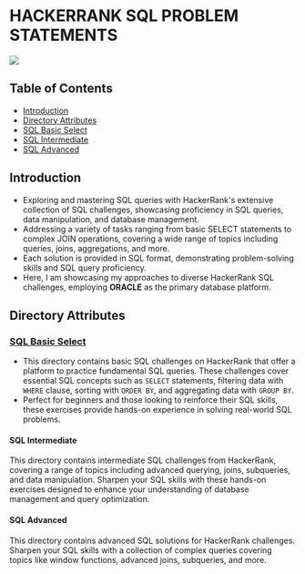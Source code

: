 # HACKERRANK SQL PROBLEM STATEMENTS 

<img src="https://github.com/RadhikaDeshpande1010/HackerRank-SQL-BrainTeasers/blob/main/SQL_HackerRanks.png">

## Table of Contents
* [Introduction](#Introduction)
* [Directory Attributes](#Directory-Attributes)
* [SQL Basic Select](#SQL-Basic-Select)
* [SQL Intermediate](#SQL-Intermediate)
* [SQL Advanced](#SQL-Advanced)
  
## Introduction
* Exploring and mastering SQL queries with HackerRank's extensive collection of SQL challenges, showcasing proficiency in SQL queries, data manipulation, and database management.
* Addressing a variety of tasks ranging from basic SELECT statements to complex JOIN operations, covering a wide range of topics including queries, joins, aggregations, and more.
* Each solution is provided in SQL format, demonstrating problem-solving skills and SQL query proficiency.
* Here, I am showcasing my approaches to diverse HackerRank SQL challenges, employing **ORACLE** as the primary database platform.

## Directory Attributes

### [SQL Basic Select](https://github.com/RadhikaDeshpande1010/HackerRank-SQL-BrainTeasers/blob/main/SQL_SRC/BASIC%20SELECT%20SOLUTIONS.md)
* This directory contains basic SQL challenges on HackerRank that offer a platform to practice fundamental SQL queries. These challenges cover essential SQL concepts such as `SELECT` statements, filtering data with `WHERE` clause, sorting with `ORDER BY`, and aggregating data with `GROUP BY`.  
* Perfect for beginners and those looking to reinforce their SQL skills, these exercises provide hands-on experience in solving real-world SQL problems.

<h4> SQL Intermediate </h4>
<p> This directory contains intermediate SQL challenges from HackerRank, covering a range of topics including advanced querying, joins, subqueries, and data manipulation. Sharpen your SQL skills with these hands-on exercises designed to enhance your understanding of database management and query optimization. </p>

<h4> SQL Advanced </h4>
<p> This directory contains advanced SQL solutions for HackerRank challenges. Sharpen your SQL skills with a collection of complex queries covering topics like window functions, advanced joins, subqueries, and more. </p>
